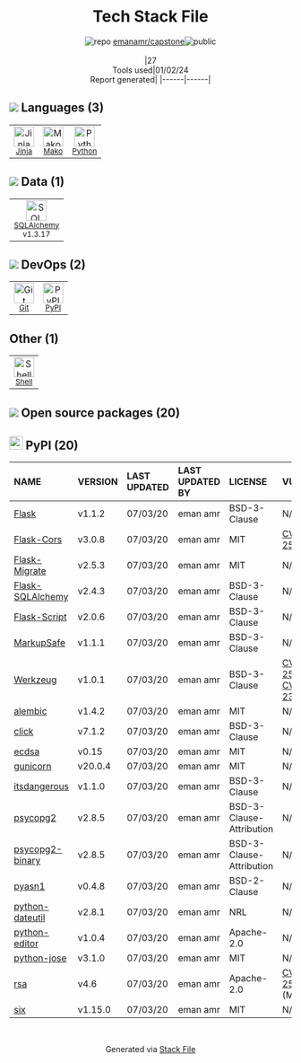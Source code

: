 <!--
&lt;--- Readme.md Snippet without images Start ---&gt;
## Tech Stack
emanamr/capstone is built on the following main stack:

- [Python](https://www.python.org) – Languages
- [SQLAlchemy](http://www.sqlalchemy.org/) – Object Relational Mapper (ORM)
- [Jinja](https://palletsprojects.com/p/jinja/) – Templating Languages & Extensions
- [Mako](https://github.com/zzzeek/mako) – Templating Languages & Extensions
- [Shell](https://en.wikipedia.org/wiki/Shell_script) – Shells

Full tech stack [here](/techstack.md)

&lt;--- Readme.md Snippet without images End ---&gt;

&lt;--- Readme.md Snippet with images Start ---&gt;
## Tech Stack
emanamr/capstone is built on the following main stack:

- <img width='25' height='25' src='https://img.stackshare.io/service/993/pUBY5pVj.png' alt='Python'/> [Python](https://www.python.org) – Languages
- <img width='25' height='25' src='https://img.stackshare.io/service/1839/q5uAkmy7.png' alt='SQLAlchemy'/> [SQLAlchemy](http://www.sqlalchemy.org/) – Object Relational Mapper (ORM)
- <img width='25' height='25' src='https://img.stackshare.io/service/2303/New_Project__20_.png' alt='Jinja'/> [Jinja](https://palletsprojects.com/p/jinja/) – Templating Languages & Extensions
- <img width='25' height='25' src='https://img.stackshare.io/service/3583/default_43e3ee00dcc48a40f6fcba33551e4f5a99a10537.png' alt='Mako'/> [Mako](https://github.com/zzzeek/mako) – Templating Languages & Extensions
- <img width='25' height='25' src='https://img.stackshare.io/service/4631/default_c2062d40130562bdc836c13dbca02d318205a962.png' alt='Shell'/> [Shell](https://en.wikipedia.org/wiki/Shell_script) – Shells

Full tech stack [here](/techstack.md)

&lt;--- Readme.md Snippet with images End ---&gt;
-->
<div align="center">

# Tech Stack File
![](https://img.stackshare.io/repo.svg "repo") [emanamr/capstone](https://github.com/emanamr/capstone)![](https://img.stackshare.io/public_badge.svg "public")
<br/><br/>
|27<br/>Tools used|01/02/24 <br/>Report generated|
|------|------|
</div>

## <img src='https://img.stackshare.io/languages.svg'/> Languages (3)
<table><tr>
  <td align='center'>
  <img width='36' height='36' src='https://img.stackshare.io/service/2303/New_Project__20_.png' alt='Jinja'>
  <br>
  <sub><a href="https://palletsprojects.com/p/jinja/">Jinja</a></sub>
  <br>
  <sub></sub>
</td>

<td align='center'>
  <img width='36' height='36' src='https://img.stackshare.io/service/3583/default_43e3ee00dcc48a40f6fcba33551e4f5a99a10537.png' alt='Mako'>
  <br>
  <sub><a href="https://github.com/zzzeek/mako">Mako</a></sub>
  <br>
  <sub></sub>
</td>

<td align='center'>
  <img width='36' height='36' src='https://img.stackshare.io/service/993/pUBY5pVj.png' alt='Python'>
  <br>
  <sub><a href="https://www.python.org">Python</a></sub>
  <br>
  <sub></sub>
</td>

</tr>
</table>

## <img src='https://img.stackshare.io/databases.svg'/> Data (1)
<table><tr>
  <td align='center'>
  <img width='36' height='36' src='https://img.stackshare.io/service/1839/q5uAkmy7.png' alt='SQLAlchemy'>
  <br>
  <sub><a href="http://www.sqlalchemy.org/">SQLAlchemy</a></sub>
  <br>
  <sub>v1.3.17</sub>
</td>

</tr>
</table>

## <img src='https://img.stackshare.io/devops.svg'/> DevOps (2)
<table><tr>
  <td align='center'>
  <img width='36' height='36' src='https://img.stackshare.io/service/1046/git.png' alt='Git'>
  <br>
  <sub><a href="http://git-scm.com/">Git</a></sub>
  <br>
  <sub></sub>
</td>

<td align='center'>
  <img width='36' height='36' src='https://img.stackshare.io/service/12572/-RIWgodF_400x400.jpg' alt='PyPI'>
  <br>
  <sub><a href="https://pypi.org/">PyPI</a></sub>
  <br>
  <sub></sub>
</td>

</tr>
</table>

## Other (1)
<table><tr>
  <td align='center'>
  <img width='36' height='36' src='https://img.stackshare.io/service/4631/default_c2062d40130562bdc836c13dbca02d318205a962.png' alt='Shell'>
  <br>
  <sub><a href="https://en.wikipedia.org/wiki/Shell_script">Shell</a></sub>
  <br>
  <sub></sub>
</td>

</tr>
</table>


## <img src='https://img.stackshare.io/group.svg' /> Open source packages (20)</h2>

## <img width='24' height='24' src='https://img.stackshare.io/service/12572/-RIWgodF_400x400.jpg'/> PyPI (20)

|NAME|VERSION|LAST UPDATED|LAST UPDATED BY|LICENSE|VULNERABILITIES|
|:------|:------|:------|:------|:------|:------|
|[Flask](https://pypi.org/project/Flask)|v1.1.2|07/03/20|eman amr |BSD-3-Clause|N/A|
|[Flask-Cors](https://pypi.org/project/Flask-Cors)|v3.0.8|07/03/20|eman amr |MIT|[CVE-2020-25032](https://github.com/advisories/GHSA-xc3p-ff3m-f46v) (High)|
|[Flask-Migrate](https://pypi.org/project/Flask-Migrate)|v2.5.3|07/03/20|eman amr |MIT|N/A|
|[Flask-SQLAlchemy](https://pypi.org/project/Flask-SQLAlchemy)|v2.4.3|07/03/20|eman amr |BSD-3-Clause|N/A|
|[Flask-Script](https://pypi.org/project/Flask-Script)|v2.0.6|07/03/20|eman amr |BSD-3-Clause|N/A|
|[MarkupSafe](https://pypi.org/project/MarkupSafe)|v1.1.1|07/03/20|eman amr |BSD-3-Clause|N/A|
|[Werkzeug](https://pypi.org/project/Werkzeug)|v1.0.1|07/03/20|eman amr |BSD-3-Clause|[CVE-2023-25577](https://github.com/advisories/GHSA-xg9f-g7g7-2323) (High)<br/>[CVE-2023-23934](https://github.com/advisories/GHSA-px8h-6qxv-m22q) (Low)|
|[alembic](https://pypi.org/project/alembic)|v1.4.2|07/03/20|eman amr |MIT|N/A|
|[click](https://pypi.org/project/click)|v7.1.2|07/03/20|eman amr |BSD-3-Clause|N/A|
|[ecdsa](https://pypi.org/project/ecdsa)|v0.15|07/03/20|eman amr |MIT|N/A|
|[gunicorn](https://pypi.org/project/gunicorn)|v20.0.4|07/03/20|eman amr |MIT|N/A|
|[itsdangerous](https://pypi.org/project/itsdangerous)|v1.1.0|07/03/20|eman amr |BSD-3-Clause|N/A|
|[psycopg2](https://pypi.org/project/psycopg2)|v2.8.5|07/03/20|eman amr |BSD-3-Clause-Attribution|N/A|
|[psycopg2-binary](https://pypi.org/project/psycopg2-binary)|v2.8.5|07/03/20|eman amr |BSD-3-Clause-Attribution|N/A|
|[pyasn1](https://pypi.org/project/pyasn1)|v0.4.8|07/03/20|eman amr |BSD-2-Clause|N/A|
|[python-dateutil](https://pypi.org/project/python-dateutil)|v2.8.1|07/03/20|eman amr |NRL|N/A|
|[python-editor](https://pypi.org/project/python-editor)|v1.0.4|07/03/20|eman amr |Apache-2.0|N/A|
|[python-jose](https://pypi.org/project/python-jose)|v3.1.0|07/03/20|eman amr |MIT|N/A|
|[rsa](https://pypi.org/project/rsa)|v4.6|07/03/20|eman amr |Apache-2.0|[CVE-2020-25658](https://github.com/advisories/GHSA-xrx6-fmxq-rjj2) (Moderate)|
|[six](https://pypi.org/project/six)|v1.15.0|07/03/20|eman amr |MIT|N/A|

<br/>
<div align='center'>

Generated via [Stack File](https://github.com/marketplace/stack-file)
